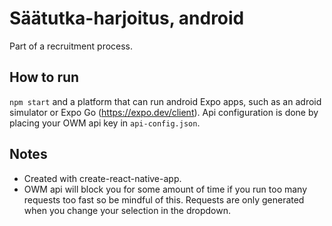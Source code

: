 # Säätutka-harjoitus, android

Part of a recruitment process.

## How to run

`npm start` and a platform that can run android Expo apps, such as an adroid
simulator or Expo Go (https://expo.dev/client). Api configuration is done by
placing your OWM api key in `api-config.json`.

## Notes
* Created with create-react-native-app.
* OWM api will block you for some amount of time if you run too many requests
too fast so be mindful of this. Requests are only generated when you change your
selection in the dropdown.